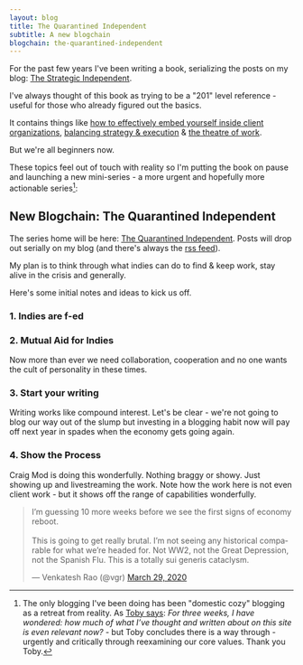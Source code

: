 ```yaml
---
layout: blog
title: The Quarantined Independent
subtitle: A new blogchain
blogchain: the-quarantined-independent
---
```


For the past few years I've been writing a book, serializing the posts on my blog: [The Strategic Independent](https://tomcritchlow.com/strategy/).

I've always thought of this book as trying to be a "201" level reference - useful for those who already figured out the basics.

It contains things like [how to effectively embed yourself inside client organizations](https://tomcritchlow.com/2017/07/18/the-consultants-grain/), [balancing strategy & execution](https://tomcritchlow.com/2019/04/04/the-strategic-independent/) & [the theatre of work](https://tomcritchlow.com/2019/11/18/yes-and/).

But we're all beginners now.

These topics feel out of touch with reality so I'm putting the book on pause and launching a new mini-series - a more urgent and hopefully more actionable series[^toby]:

[^toby]: The only blogging I've been doing has been "domestic cozy" blogging as a retreat from reality. As [Toby says](https://subpixel.space/entries/premonition/): *For three weeks, I have wondered: how much of what I’ve thought and written about on this site is even relevant now?* - but Toby concludes there is a way through - urgently and critically through reexamining our core values. Thank you Toby.

## New Blogchain: The Quarantined Independent

The series home will be here: [The Quarantined Independent](https://tomcritchlow.com/blogchains/the-quarantined-independent/). Posts will drop out serially on my blog (and there's always the [rss feed](https://tomcritchlow.com/feed.xml)).

My plan is to think through what indies can do to find & keep work, stay alive in the crisis and generally.

Here's some initial notes and ideas to kick us off.

### 1. Indies are f-ed

<blockquote class='twitter-tweet'data-conversation='none'><a href=https://twitter.com/vgr/status/1244101836753129473></a></blockquote> <script async src='https://platform.twitter.com/widgets.js' charset='utf-8'></script>



### 2. Mutual Aid for Indies

Now more than ever we need collaboration, cooperation and no one wants the cult of personality in these times.



### 3. Start your writing

Writing works like compound interest. Let's be clear - we're not going to blog our way out of the slump but investing in a blogging habit now will pay off next year in spades when the economy gets going again.



### 4. Show the Process

Craig Mod is doing this wonderfully. Nothing braggy or showy. Just showing up and livestreaming the work. Note how the work here is not even client work - but it shows off the range of capabilities wonderfully.

<blockquote class='twitter-tweet' data-conversation='none'><a href=https://twitter.com/craigmod/status/1247474623991566336?s=19></a></blockquote> <script async src='https://platform.twitter.com/widgets.js' charset='utf-8'></script>

<blockquote class="twitter-tweet"><p lang="en" dir="ltr">I’m guessing 10 more weeks before we see the first signs of economy reboot.<br><br>This is going to get really brutal. I’m not seeing any historical comparable for what we’re headed for. Not WW2, not the Great Depression, not the Spanish Flu. This is a totally sui generis cataclysm.</p>&mdash; Venkatesh Rao (@vgr) <a href="https://twitter.com/vgr/status/1244101836753129473?ref_src=twsrc%5Etfw">March 29, 2020</a></blockquote> <script async src="https://platform.twitter.com/widgets.js" charset="utf-8"></script>



